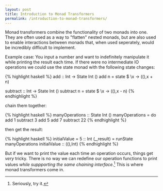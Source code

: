 ```yaml
---
layout: post
title: Introduction to Monad Transformers
permalink: /introduction-to-monad-transformers/
---
```


Monad transformers combine the functionality of two monads into one. They are often used
as a way to "flatten" nested monads, but are also used to enable interactions between
monads that, when used seperately, would be incredibly difficult to implement.

Example case: You input a number and want to indefinitely manipulate it while printing the
result each time. If there were no intermediate IO operations we could use the state monad 
with the following state changes:

{% highlight haskell %}
add :: Int -> State Int ()
add n = state $ \x -> ((),x + n)

subtract :: Int -> State Int ()
subtract n = state $ \x -> ((),x - n)
{% endhighlight %}

chain them together:

{% highlight haskell %}
manyOperations :: State Int ()
manyOperations = do
    add 1
    subtract 3
    add 5
    add 7
    subtract 22
{% endhighlight %}

then get the result:

{% highlight haskell %}
initialValue = 5 :: Int
(_,result) = runState manyOperations initialValue :: ((),Int)
{% endhighlight %}

But if we want to print the value each time an operation occurs, things get *very* tricky. There is
no way we can redefine our operation functions to print values *while suppporting the same chaining
interface*.[^1] This is where monad transformers come in.

[^1]: Seriously, try it.
